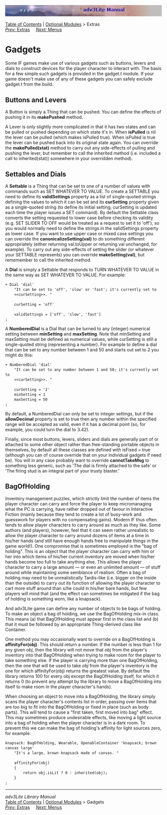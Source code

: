 ---
---
<div class="topbar">

<img src="topbar.jpg" data-border="0" />

</div>

<div class="nav">

<a href="toc.html" class="nav">Table of Contents</a> \|
<a href="optional.html" class="nav">Optional Modules</a> \> Extras  
<span class="navnp"><a href="extra.html" class="nav"><em>Prev:</em> Extras</a>
    <a href="menu.html" class="nav"><em>Next:</em> Menus</a>     </span>

</div>

<div class="main">

# Gadgets

Some IF games make use of various gadgets such as buttons, levers and
dials to construct devices for the player character to interact with.
The basis for a few simple such gadgets is provided in the gadget.t
module. If your game doesn't make use of any of these gadgets you can
safely exclude gadget.t from the build.

## Buttons and Levers

A <span id="button-idx">Button</span> is simply a Thing that can be
pushed. You can define the effects of pushing it in its **makePushed**
method.

A <span id="lever-idx">Lever</span> is only slightly more complicated in
that it has two states and can be pulled or pushed depending on which
state it's in. When **isPulled** is nil the lever can be pulled (which
makes isPulled true). When isPulled is true the lever can be pushed back
into its original state again. You can override the **makePulled(stat)**
method to carry out any side-effects of pulling and pushing the lever,
but remember to call the inherited method (i.e. included a call to
<span class="code">inherited(stat)</span>) somewhere in your overridden
method).

<span id="settables"></span>

## Settables and Dials

A **Settable** is a Thing that can be set to one of a number of values
with commands such as SET WHATEVER TO VALUE. To create a SETTABLE you
need to define its **validSettings** property as a list of single-quoted
strings defining the values to which it can be set and its
**curSetting** property given as a single-quoted string (to define its
initial setting; curSetting is updated each time the player issues a SET
command). By default the Settable class converts the setting requested
to lower case before checking its validity (e.g. SET SLIDER TO OFF would
be treated as a request to set it to 'off'), so you would normally need
to define the strings in the validSettings property as lower case. If
you want to use upper case or mixed case settings you can override the
**canonicalizeSetting(val)** to do something different appropriately
(either returning val.toUpper or returning val unchanged, for example).
To carry out any side-effects of setting the slider (or whatever your
SETTABLE represents) you can override **makeSetting(val)**, but
rememember to call the inherited method.

A **Dial** is simply a Settable that responds to TURN WHATEVER TO VALUE
in the same way as SET WHATEVER TO VALUE. For example:

<div class="code">

    + Dial 'dial'
        "It can be set to 'off', 'slow' or 'fast'; it's currently set to
        <<curSetting>>. "
        
        curSetting = 'off'
        
        validSettings = ['off', 'slow', 'fast']
    ;

</div>

A **NumberedDial** is a Dial that can be turned to any (integer)
numerical setting between **minSetting** and **maxSetting**. Note that
minSetting and maxSetting must be defined as numerical values, while
curSetting is still a single-quoted string (representing a number). For
example to define a dial that can be set to any number between 1 and 50
and starts out set to 2 you might do this:

<div class="code">

    + NumberedDial 'dial'
        "It can be set to any number between 1 and 50; it's currently set to
        <<curSetting>>. "
        
        curSetting = '2'
        minSetting = 1
        maxSetting = 50    
    ;

</div>

By default, a NumberedDial can only be set to integer settings, but if
the **allowDecimal** property is set to true then any number within the
specified range will be accepted as valid, even if it has a decimal
point (so, for example, you could turn the dial to 3.42).

Finally, since most buttons, levers, sliders and dials are generally
part of or attached to some other object rather than free-standing
portable objects in themselves, by default all these classes are defined
with isFixed = true (although you can of course override that on your
individual gadgets if need be). You will in any case probably want to
override **cannotTakeMsg** to something less generic, such as 'The dial
is firmly attached to the safe' or 'The firing stud is an integral part
of your trusty blaster.'  
<span id="bag"></span>

## BagOfHolding

Inventory management puzzles, which strictly limit the number of items
the player character can carry and force the player to keep
micromanaging what the PC is carrying, have rather dropped out of favour
in Interactive Fiction (mainly because they tend to create a lot of
busy-work and guesswork for players with no compensating gains). Modern
IF thus often tends to allow player characters to carry around as much
as they like. Some authors (and players), however, feel that it can seem
rather unrealistic to allow the player character to carry around dozens
of items at a time in his/her hands (and still have enough hands free to
manipulate things in the game world!). One compromise that is sometimes
employed is the "bag of holding". This is an object that the player
character can carry with him or her into which items of his/her current
inventory are moved when his/her hands become too full to take anything
else. This allows the player character to carry a large amount — or even
an unlimited amount — of stuff around while maintaining some semblance
of realism. Often a bag of holding may need to be unrealistically
Tardis-like (i.e. bigger on the inside than the outside) to carry out
its function of allowing the player character to cart more stuff around
than s/he could in his/her bare hands, but few players will mind that
(and the effect can sometimes be mitigated if the bag of holding is
something worn, like a knapsack).

And adv3Lite game can define any number of objects to be bags of
holding. To make an object a bag of holding, we use the
<span class="code">BagOfHolding</span> mix-in class. This means (a) that
<span class="code">BagOfHolding</span> must appear first in the class
list and (b) that it must be followed by an appropriate Thing-derived
class like Container.

One method you may occasionally want to override on a BagOfHolding is
**affinityFor(obj)**. This should return a number. If the number is less
than 1 for any given *obj*, then the library will not move that *obj*
from the player's inventory into that BagOfHolding when trying to make
room for the player to take something else. If the player is carrying
more than one BagOfHolding, then the one that will be used to take *obj*
from the player's inventory is the one for which
<span class="code">affinityFor(obj)</span> returns the greatest value.
By default the library returns 100 for every obj except the BagOfHolding
itself, for which it returns 0 (to prevent any attempt by the library to
move a BagOfHolding into itself to make room in the player character's
hands).

When choosing an object to move into a BagOfHolding, the library simply
scans the player character's contents list in order, passing over items
that are too big to fit into the BagOfHolding or fixed in place (such as
body parts). This will tend to cause a "first taken, first moved into
bag" effect. This may sometimes produce undesirable effects, like moving
a light source into a bag of holding when the player character is in a
dark room. To prevent this we can make the bag of holding's affinity for
light sources zero, for example:

<div class="code">

    knapsack: BagOfHolding, Wearable, OpenableContainer 'knapsack; brown canvas large'
        "It's a large, brown knapsack made of canvas. "
        
        affinityFor(obj)
        {
            return obj.isLit ? 0 : inherited(obj);
        }
    ;

</div>

</div>

------------------------------------------------------------------------

<div class="navb">

*adv3Lite Library Manual*  
<a href="toc.html" class="nav">Table of Contents</a> \|
<a href="optional.html" class="nav">Optional Modules</a> \> Gadgets  
<span class="navnp"><a href="extra.html" class="nav"><em>Prev:</em> Extras</a>
    <a href="menu.html" class="nav"><em>Next:</em> Menus</a>     </span>

</div>
